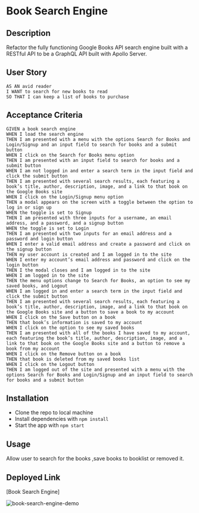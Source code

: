 # Book Search Engine

## Description
Refactor the fully functioning Google Books API search engine built with a RESTful API to be a GraphQL API built with Apollo Server.

## User Story
    AS AN avid reader
    I WANT to search for new books to read
    SO THAT I can keep a list of books to purchase
    
## Acceptance Criteria
    GIVEN a book search engine
    WHEN I load the search engine
    THEN I am presented with a menu with the options Search for Books and Login/Signup and an input field to search for books and a submit button
    WHEN I click on the Search for Books menu option
    THEN I am presented with an input field to search for books and a submit button
    WHEN I am not logged in and enter a search term in the input field and click the submit button
    THEN I am presented with several search results, each featuring a book’s title, author, description, image, and a link to that book on the Google Books site
    WHEN I click on the Login/Signup menu option
    THEN a modal appears on the screen with a toggle between the option to log in or sign up
    WHEN the toggle is set to Signup
    THEN I am presented with three inputs for a username, an email address, and a password, and a signup button
    WHEN the toggle is set to Login
    THEN I am presented with two inputs for an email address and a password and login button
    WHEN I enter a valid email address and create a password and click on the signup button
    THEN my user account is created and I am logged in to the site
    WHEN I enter my account’s email address and password and click on the login button
    THEN I the modal closes and I am logged in to the site
    WHEN I am logged in to the site
    THEN the menu options change to Search for Books, an option to see my saved books, and Logout
    WHEN I am logged in and enter a search term in the input field and click the submit button
    THEN I am presented with several search results, each featuring a book’s title, author, description, image, and a link to that book on the Google Books site and a button to save a book to my account
    WHEN I click on the Save button on a book
    THEN that book’s information is saved to my account
    WHEN I click on the option to see my saved books
    THEN I am presented with all of the books I have saved to my account, each featuring the book’s title, author, description, image, and a link to that book on the Google Books site and a button to remove a book from my account
    WHEN I click on the Remove button on a book
    THEN that book is deleted from my saved books list
    WHEN I click on the Logout button
    THEN I am logged out of the site and presented with a menu with the options Search for Books and Login/Signup and an input field to search for books and a submit button  
    
## Installation
 - Clone the repo to local machine
 - Install dependencies with `npm install`
 - Start the app with `npm start`
 
 ## Usage
 Allow user to search for the books ,save books to booklist or removed it.
 
 ## Deployed Link
 [Book Search Engine]
 
 ![book-search-engine-demo](https://user-images.githubusercontent.com/90424035/170457075-ad18877a-0a63-45de-b7e0-db218293fa21.gif)
